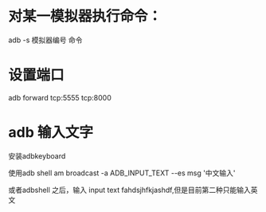# 对某一模拟器执行命令：

adb -s 模拟器编号 命令

# 设置端口

adb forward tcp:5555 tcp:8000

# adb 输入文字

安装adbkeyboard

使用adb shell am broadcast -a ADB_INPUT_TEXT --es msg '中文输入'

或者adbshell 之后，输入 input text fahdsjhfkjashdf,但是目前第二种只能输入英文